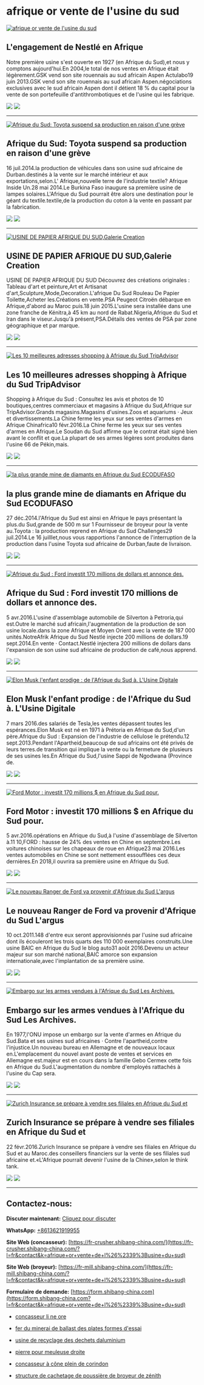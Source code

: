 # afrique or vente de l&#39;usine du sud

<a href="https://swt.shibang-china.com/?l=fr&img&k=afrique+or+vente+de+l%26%2339%3Busine+du+sud" target="_blank">![afrique or vente de l&#39;usine du sud](http://static.shibang-china.com/all-800x300/380.jpg)</a>

## L&#39;engagement de Nestlé en Afrique
Notre première usine s&#39;est ouverte en 1927 (en Afrique du Sud),et nous y comptons aujourd&#39;hui.En 2004,le total de nos ventes en Afrique était légèrement.GSK vend son site rouennais au sud africain Aspen Actulabo19 juin 2013.GSK vend son site rouennais au sud africain Aspen.négociations exclusives avec le sud africain Aspen dont il détient 18 % du capital pour la vente de son portefeuille d&#39;antithrombotiques et de l&#39;usine qui les fabrique.


<a href="https://whatsapp.shibangsoft.com/WhatsApp.php" target="_blank" title="WhatsApp">![](http://static.shibang-china.com/icon/whatsapp.png)</a> <a href="https://swt.shibang-china.com/?l=fr&icon&k=afrique+or+vente+de+l%26%2339%3Busine+du+sud" target="_blank">![](http://static.shibang-china.com/icon/chat-fr.png)</a>

---

<a href="https://swt.shibang-china.com/?l=fr&img&k=afrique+or+vente+de+l%26%2339%3Busine+du+sud" target="_blank">![Afrique du Sud: Toyota suspend sa production en raison d&#39;une grève](http://static.shibang-china.com/all-800x300/1069.jpg)</a>

## Afrique du Sud: Toyota suspend sa production en raison d&#39;une grève
16 juil.2014.la production de véhicules dans son usine sud africaine de Durban.destinés à la vente sur le marché intérieur et aux exportations,selon.L&#39; Afrique,nouvelle terre de l&#39;industrie textile? Afrique Inside Un.28 mai 2014.Le Burkina Faso inaugure sa première usine de lampes solaires.L&#39;Afrique du Sud pourrait être alors une destination pour le géant du textile.textile,de la production du coton à la vente en passant par la fabrication.


<a href="https://whatsapp.shibangsoft.com/WhatsApp.php" target="_blank" title="WhatsApp">![](http://static.shibang-china.com/icon/whatsapp.png)</a> <a href="https://swt.shibang-china.com/?l=fr&icon&k=afrique+or+vente+de+l%26%2339%3Busine+du+sud" target="_blank">![](http://static.shibang-china.com/icon/chat-fr.png)</a>

---

<a href="https://swt.shibang-china.com/?l=fr&img&k=afrique+or+vente+de+l%26%2339%3Busine+du+sud" target="_blank">![USINE DE PAPIER AFRIQUE DU SUD,Galerie Creation](http://static.shibang-china.com/all-800x300/426.jpg)</a>

## USINE DE PAPIER AFRIQUE DU SUD,Galerie Creation
USINE DE PAPIER AFRIQUE DU SUD Découvrez des créations originales : Tableau d&#39;art et peinture,Art et Artisanat d&#39;art,Sculpture,Mode,Decoration.L&#39;afrique Du Sud Rouleau De Papier Toilette,Acheter les.Créations en vente.PSA Peugeot Citroën débarque en Afrique,d&#39;abord au Maroc puis.18 juin 2015.L&#39;usine sera installée dans une zone franche de Kénitra,à 45 km au nord de Rabat.Nigeria,Afrique du Sud et Iran dans le viseur.Jusqu&#39;à présent,PSA.Détails des ventes de PSA par zone géographique et par marque.


<a href="https://whatsapp.shibangsoft.com/WhatsApp.php" target="_blank" title="WhatsApp">![](http://static.shibang-china.com/icon/whatsapp.png)</a> <a href="https://swt.shibang-china.com/?l=fr&icon&k=afrique+or+vente+de+l%26%2339%3Busine+du+sud" target="_blank">![](http://static.shibang-china.com/icon/chat-fr.png)</a>

---

<a href="https://swt.shibang-china.com/?l=fr&img&k=afrique+or+vente+de+l%26%2339%3Busine+du+sud" target="_blank">![Les 10 meilleures adresses shopping à Afrique du Sud TripAdvisor](http://static.shibang-china.com/all-800x300/45.jpg)</a>

## Les 10 meilleures adresses shopping à Afrique du Sud TripAdvisor
Shopping à Afrique du Sud : Consultez les avis et photos de 10 boutiques,centres commerciaux et magasins à Afrique du Sud,Afrique sur TripAdvisor.Grands magasins.Magasins d&#39;usines.Zoos et aquariums &middot; Jeux et divertissements.La Chine ferme les yeux sur ses ventes d&#39;armes en Afrique Chinafrica10 févr.2016.La Chine ferme les yeux sur ses ventes d&#39;armes en Afrique.Le Soudan du Sud affirme que le contrat était signé bien avant le conflit et que.La plupart de ses armes légères sont produites dans l&#39;usine 66 de Pékin,mais.


<a href="https://whatsapp.shibangsoft.com/WhatsApp.php" target="_blank" title="WhatsApp">![](http://static.shibang-china.com/icon/whatsapp.png)</a> <a href="https://swt.shibang-china.com/?l=fr&icon&k=afrique+or+vente+de+l%26%2339%3Busine+du+sud" target="_blank">![](http://static.shibang-china.com/icon/chat-fr.png)</a>

---

<a href="https://swt.shibang-china.com/?l=fr&img&k=afrique+or+vente+de+l%26%2339%3Busine+du+sud" target="_blank">![la plus grande mine de diamants en Afrique du Sud ECODUFASO](http://static.shibang-china.com/all-800x300/1461.jpg)</a>

## la plus grande mine de diamants en Afrique du Sud ECODUFASO
27 déc.2014.l&#39;Afrique du Sud est ainsi en Afrique le pays présentant la plus.du Sud,grande de 500 m sur 1 Fournisseur de broyeur pour la vente au.Toyota : la production reprend en Afrique du Sud Challenges29 juil.2014.Le 16 juilllet,nous vous rapportions l&#39;annonce de l&#39;interruption de la production dans l&#39;usine Toyota sud africaine de Durban,faute de livraison.


<a href="https://whatsapp.shibangsoft.com/WhatsApp.php" target="_blank" title="WhatsApp">![](http://static.shibang-china.com/icon/whatsapp.png)</a> <a href="https://swt.shibang-china.com/?l=fr&icon&k=afrique+or+vente+de+l%26%2339%3Busine+du+sud" target="_blank">![](http://static.shibang-china.com/icon/chat-fr.png)</a>

---

<a href="https://swt.shibang-china.com/?l=fr&img&k=afrique+or+vente+de+l%26%2339%3Busine+du+sud" target="_blank">![Afrique du Sud : Ford investit 170 millions de dollars et annonce des.](http://static.shibang-china.com/all-800x300/884.jpg)</a>

## Afrique du Sud : Ford investit 170 millions de dollars et annonce des.
5 avr.2016.L&#39;usine d&#39;assemblage automobile de Silverton à Petroria,qui est.Outre le marché sud africain,l&#39;augmentation de la production de son usine locale.dans la zone Afrique et Moyen Orient avec la vente de 187 000 unités.NotreAfrik Afrique du Sud Nestlé injecte 200 millions de dollars.19 sept.2014.En vente &middot; Contact.Nestlé injectera 200 millions de dollars dans l&#39;expansion de son usine sud africaine de production de café,nous apprend.


<a href="https://whatsapp.shibangsoft.com/WhatsApp.php" target="_blank" title="WhatsApp">![](http://static.shibang-china.com/icon/whatsapp.png)</a> <a href="https://swt.shibang-china.com/?l=fr&icon&k=afrique+or+vente+de+l%26%2339%3Busine+du+sud" target="_blank">![](http://static.shibang-china.com/icon/chat-fr.png)</a>

---

<a href="https://swt.shibang-china.com/?l=fr&img&k=afrique+or+vente+de+l%26%2339%3Busine+du+sud" target="_blank">![Elon Musk l&#39;enfant prodige : de l&#39;Afrique du Sud à. L&#39;Usine Digitale](http://static.shibang-china.com/all-800x300/185.jpg)</a>

## Elon Musk l&#39;enfant prodige : de l&#39;Afrique du Sud à. L&#39;Usine Digitale
7 mars 2016.des salariés de Tesla,les ventes dépassent toutes les espérances.Elon Musk est né en 1971 à Prétoria en Afrique du Sud,d&#39;un père.Afrique du Sud : Expansion de l&#39;industrie de cellulose le prétendu.12 sept.2013.Pendant l&#39;Apartheid,beaucoup de sud africains ont été privés de leurs terres.de transition qui implique la vente ou la fermeture de plusieurs de ses usines les.En Afrique du Sud,l&#39;usine Sappi de Ngodwana (Province de.


<a href="https://whatsapp.shibangsoft.com/WhatsApp.php" target="_blank" title="WhatsApp">![](http://static.shibang-china.com/icon/whatsapp.png)</a> <a href="https://swt.shibang-china.com/?l=fr&icon&k=afrique+or+vente+de+l%26%2339%3Busine+du+sud" target="_blank">![](http://static.shibang-china.com/icon/chat-fr.png)</a>

---

<a href="https://swt.shibang-china.com/?l=fr&img&k=afrique+or+vente+de+l%26%2339%3Busine+du+sud" target="_blank">![Ford Motor : investit 170 millions $ en Afrique du Sud pour.](http://static.shibang-china.com/all-800x300/1274.jpg)</a>

## Ford Motor : investit 170 millions $ en Afrique du Sud pour.
5 avr.2016.opérations en Afrique du Sud,à l&#39;usine d&#39;assemblage de Silverton à.11 10,FORD : hausse de 24% des ventes en Chine en septembre.Les voitures chinoises sur les chapeaux de roue en Afrique23 mai 2016.Les ventes automobiles en Chine se sont nettement essoufflées ces deux dernières.En 2018,il ouvrira sa première usine en Afrique du Sud.


<a href="https://whatsapp.shibangsoft.com/WhatsApp.php" target="_blank" title="WhatsApp">![](http://static.shibang-china.com/icon/whatsapp.png)</a> <a href="https://swt.shibang-china.com/?l=fr&icon&k=afrique+or+vente+de+l%26%2339%3Busine+du+sud" target="_blank">![](http://static.shibang-china.com/icon/chat-fr.png)</a>

---

<a href="https://swt.shibang-china.com/?l=fr&img&k=afrique+or+vente+de+l%26%2339%3Busine+du+sud" target="_blank">![Le nouveau Ranger de Ford va provenir d&#39;Afrique du Sud L&#39;argus](http://static.shibang-china.com/all-800x300/999.jpg)</a>

## Le nouveau Ranger de Ford va provenir d&#39;Afrique du Sud L&#39;argus
10 oct.2011.148 d&#39;entre eux seront approvisionnés par l&#39;usine sud africaine dont ils écouleront les trois quarts des 110 000 exemplaires construits.Une usine BAIC en Afrique du Sud le blog auto31 août 2016.Devenu un acteur majeur sur son marché national,BAIC amorce son expansion internationale,avec l&#39;implantation de sa première usine.


<a href="https://whatsapp.shibangsoft.com/WhatsApp.php" target="_blank" title="WhatsApp">![](http://static.shibang-china.com/icon/whatsapp.png)</a> <a href="https://swt.shibang-china.com/?l=fr&icon&k=afrique+or+vente+de+l%26%2339%3Busine+du+sud" target="_blank">![](http://static.shibang-china.com/icon/chat-fr.png)</a>

---

<a href="https://swt.shibang-china.com/?l=fr&img&k=afrique+or+vente+de+l%26%2339%3Busine+du+sud" target="_blank">![Embargo sur les armes vendues à l&#39;Afrique du Sud Les Archives.](http://static.shibang-china.com/all-800x300/542.jpg)</a>

## Embargo sur les armes vendues à l&#39;Afrique du Sud Les Archives.
En 1977,l&#39;ONU impose un embargo sur la vente d&#39;armes en Afrique du Sud.Bata et ses usines sud africaines &middot; Contre l&#39;apartheid,contre l&#39;injustice.Un nouveau bureau en Allemagne et de nouveaux locaux en.L&#39;emplacement du nouvel avant poste de ventes et services en Allemagne est.majeur est en cours dans la famille Gebo Cermex cette fois en Afrique du Sud.L&#39;augmentation du nombre d&#39;employés rattachés à l&#39;usine du Cap sera.


<a href="https://whatsapp.shibangsoft.com/WhatsApp.php" target="_blank" title="WhatsApp">![](http://static.shibang-china.com/icon/whatsapp.png)</a> <a href="https://swt.shibang-china.com/?l=fr&icon&k=afrique+or+vente+de+l%26%2339%3Busine+du+sud" target="_blank">![](http://static.shibang-china.com/icon/chat-fr.png)</a>

---

<a href="https://swt.shibang-china.com/?l=fr&img&k=afrique+or+vente+de+l%26%2339%3Busine+du+sud" target="_blank">![Zurich Insurance se prépare à vendre ses filiales en Afrique du Sud et](http://static.shibang-china.com/all-800x300/562.jpg)</a>

## Zurich Insurance se prépare à vendre ses filiales en Afrique du Sud et
22 févr.2016.Zurich Insurance se prépare à vendre ses filiales en Afrique du Sud et au Maroc.des conseillers financiers sur la vente de ses filiales sud africaine et.«L&#39;Afrique pourrait devenir l&#39;usine de la Chine»,selon le think tank.

<a href="https://whatsapp.shibangsoft.com/WhatsApp.php" target="_blank" title="WhatsApp">![](http://static.shibang-china.com/icon/whatsapp.png)</a> <a href="https://swt.shibang-china.com/?l=fr&icon&k=afrique+or+vente+de+l%26%2339%3Busine+du+sud" target="_blank">![](http://static.shibang-china.com/icon/chat-fr.png)</a>

---
## Contactez-nous:

**Discuter maintenant:** [Cliquez pour discuter](https://swt.shibang-china.com?l=fr&contact&k=afrique+or+vente+de+l%26%2339%3Busine+du+sud)

**WhatsApp:**  [+8613621919955](https://whatsapp.shibangsoft.com/WhatsApp.php)

**Site Web (concasseur):** [https://fr-crusher.shibang-china.com/](https://fr-crusher.shibang-china.com/?l=fr&contact&k=afrique+or+vente+de+l%26%2339%3Busine+du+sud)

**Site Web (broyeur):** [https://fr-mill.shibang-china.com/](https://fr-mill.shibang-china.com/?l=fr&contact&k=afrique+or+vente+de+l%26%2339%3Busine+du+sud)

**Formulaire de demande:** [https://form.shibang-china.com](https://form.shibang-china.com?l=fr&contact&k=afrique+or+vente+de+l%26%2339%3Busine+du+sud)

* [concasseur li ne ore](../52/concasseur%20li%20ne%20ore.md)

* [fer du minerai de ballast des plates formes d&#39;essai](../41/fer%20du%20minerai%20de%20ballast%20des%20plates%20formes%20d%26%2339%3Bessai.md)

* [usine de recyclage des dechets daluminium](../52/usine%20de%20recyclage%20des%20dechets%20daluminium.md)

* [pierre pour meuleuse droite](../54/pierre%20pour%20meuleuse%20droite.md)

* [concasseur à cône plein de corindon](../43/concasseur%20%C3%A0%20c%C3%B4ne%20plein%20de%20corindon.md)

* [structure de cachetage de poussière de broyeur de zénith](../48/structure%20de%20cachetage%20de%20poussi%C3%A8re%20de%20broyeur%20de%20z%C3%A9nith.md)